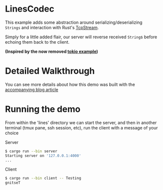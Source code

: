 # LinesCodec

This example adds some abstraction around serializing/deserializing `Strings` and interaction with Rust's [TcpStream](https://doc.rust-lang.org/stable/std/net/struct.TcpStream.html).

Simply for a little added flair, our server will reverse received `String`s before echoing them back to the client.

**(Inspired by the now removed [tokio example](https://github.com/tokio-rs/tokio/blob/9d4d076189822e32574f8123efe21c732103f4d4/examples/chat.rs))**

# Detailed Walkthrough
You can see more details about how this demo was built with the [accompanying blog article](https://thepacketgeek.com/rust-tcpstream-p-02-build-a-linescodec/)

# Running the demo
From within the 'lines' directory we can start the server, and then in another terminal (tmux pane, ssh session, etc), run the client with a message of your choice

Server
```sh
$ cargo run --bin server
Starting server on '127.0.0.1:4000'
...
```

Client
```sh
$ cargo run --bin client -- Testing
gnitseT
```
